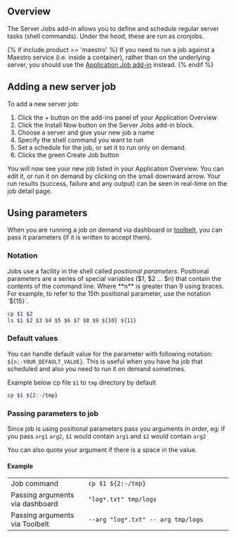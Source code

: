 ## Overview

The Server Jobs add-in allows you to define and schedule regular server tasks (shell commands). Under the hood, these are run as cronjobs.

{% if include.product == 'maestro' %}
If you need to run a job against a Maestro service (i.e. inside a container), rather than on the underlying server, you should use the [Application Job add-in](/maestro/how-to-guides/add-ins/docker-tasks.html) instead.
{% endif %}

## Adding a new server job

To add a new server job: 

1. Click the *+* button on the add-ins panel of your Application Overview
2. Click the Install Now button on the Server Jobs add-in block. 
3. Choose a server and give your new job a name
4. Specify the shell command you want to run
5. Set a schedule for the job, or set it to run only on demand. 
6. Clicks the green Create Job button

You will now see your new job listed in your Application Overview.  You can edit it, or run it on demand by clicking on the small downward arrow. Your run results (success, failure and any output) can be seen in real-time on the job detail page.

## Using parameters

When you are running a job on demand via dashboard or [toolbelt](/{{page.collection}}/references/toolbelt.html#job-management), you can pass it parameters (if it is written to accept them).

### Notation

Jobs use a facility in the shell called *positional parameters*. Positional parameters are a series of special variables ($1, $2 ... $n) that contain the contents of the command line. Where **n** is greater than 9 using braces. For example, to refer to the 15th positional parameter, use the notation `${15}`.

```bash
cp $1 $2
ls $1 $2 $3 $4 $5 $6 $7 $8 $9 ${10} ${11}

```

### Default values

You can handle default value for the parameter with following notation: `${n:-YOUR_DEFAULT_VALUE}`. This is useful when you have ha job that scheduled and also you need to run it on demand sometimes.

Example below cp file `$1` to `tmp` directory by default

```bash
cp $1 ${2:-/tmp}
```

### Passing parameters to job

Since job is using positional parameters pass you arguments in order, eg: if you pass `arg1` `arg2`, `$1` would contain `arg1` and `$2` would contain `arg2`

You can also quote your argument if there is a space in the value.

#### Example
<table class='table table-bordered table-striped'>
<tbody>
<tr><td width="35%">Job command</td> <td><code>cp $1 ${2:-/tmp}</code></td></tr>
<tr><td>Passing arguments via dashboard</td><td><code>"log*.txt" tmp/logs</code></td></tr>
<tr><td>Passing arguments via Toolbelt</td><td><code>--arg "log*.txt" -- arg tmp/logs</code></td></tr>
</tbody>
</table>